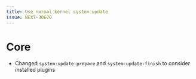 ```yaml
---
title: Use normal kernel system update
issue: NEXT-30670
---
```


# Core

* Changed `system:update:prepare` and `system:update:finish` to consider installed plugins
